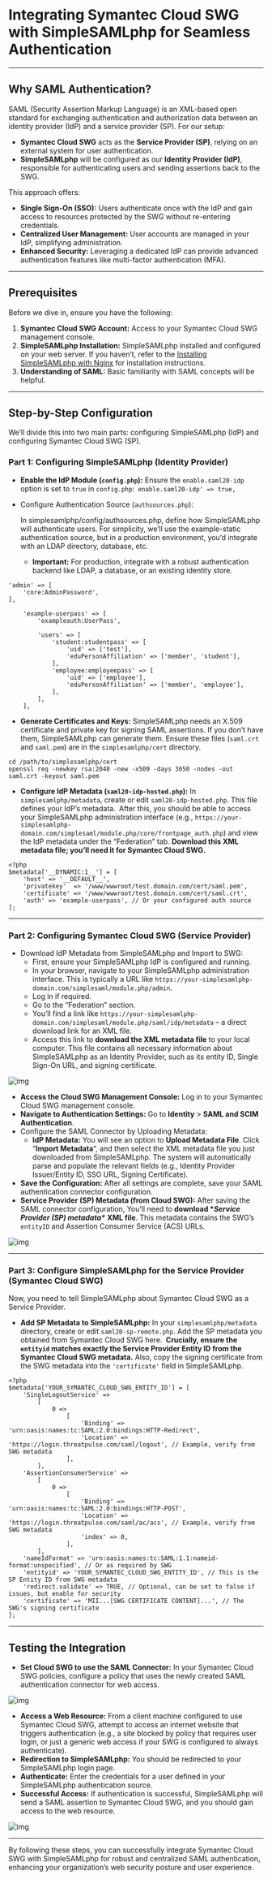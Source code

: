 # Integrating Symantec Cloud SWG with SimpleSAMLphp for Seamless Authentication

------

## Why SAML Authentication?

SAML (Security Assertion Markup Language) is an XML-based open standard for exchanging authentication and authorization data between an identity provider (IdP) and a service provider (SP). For our setup:

- **Symantec Cloud SWG** acts as the **Service Provider (SP)**, relying on an external system for user authentication.
- **SimpleSAMLphp** will be configured as our **Identity Provider (IdP)**, responsible for authenticating users and sending assertions back to the SWG.

This approach offers:

- **Single Sign-On (SSO):** Users authenticate once with the IdP and gain access to resources protected by the SWG without re-entering credentials.
- **Centralized User Management:** User accounts are managed in your IdP, simplifying administration.
- **Enhanced Security:** Leveraging a dedicated IdP can provide advanced authentication features like multi-factor authentication (MFA).

------

## Prerequisites

Before we dive in, ensure you have the following:

1. **Symantec Cloud SWG Account:** Access to your Symantec Cloud SWG management console.
2. **SimpleSAMLphp Installation:** SimpleSAMLphp installed and configured on your web server. If you haven’t, refer to the [Installing SimpleSAMLphp with Nginx](https://lihaifeng.net/?p=1539) for installation instructions.
3. **Understanding of SAML:** Basic familiarity with SAML concepts will be helpful.

------

## Step-by-Step Configuration

We’ll divide this into two main parts: configuring SimpleSAMLphp (IdP) and configuring Symantec Cloud SWG (SP).

### Part 1: Configuring SimpleSAMLphp (Identity Provider)

- **Enable the IdP Module (`config.php`):** Ensure the `enable.saml20-idp` option is set to `true` in `config.php`:` enable.saml20-idp' => true,`

- Configure Authentication Source (`authsources.php`):

     

    In simplesamlphp/config/authsources.php, define how SimpleSAMLphp will authenticate users. For simplicity, we’ll use the example-static authentication source, but in a production environment, you’d integrate with an LDAP directory, database, etc.

    - **Important:** For production, integrate with a robust authentication backend like LDAP, a database, or an existing identity store.

```
'admin' => [
    'core:AdminPassword',
],

    'example-userpass' => [
        'exampleauth:UserPass',

        'users' => [
            'student:studentpass' => [
                'uid' => ['test'],
                'eduPersonAffiliation' => ['member', 'student'],
            ],
            'employee:employeepass' => [
                'uid' => ['employee'],
                'eduPersonAffiliation' => ['member', 'employee'],
            ],
        ],
    ],
```



- **Generate Certificates and Keys:** SimpleSAMLphp needs an X.509 certificate and private key for signing SAML assertions. If you don’t have them, SimpleSAMLphp can generate them. Ensure these files (`saml.crt` and `saml.pem`) are in the `simplesamlphp/cert` directory.

```
cd /path/to/simplesamlphp/cert
openssl req -newkey rsa:2048 -new -x509 -days 3650 -nodes -out saml.crt -keyout saml.pem
```

- **Configure IdP Metadata (`saml20-idp-hosted.php`):** In `simplesamlphp/metadata`, create or edit `saml20-idp-hosted.php`. This file defines your IdP’s metadata.` `After this, you should be able to access your SimpleSAMLphp administration interface (e.g., `https://your-simplesamlphp-domain.com/simplesaml/module.php/core/frontpage_auth.php`) and view the IdP metadata under the “Federation” tab. **Download this XML metadata file; you’ll need it for Symantec Cloud SWG.**

```
<?php
$metadata['__DYNAMIC:1__'] = [
    'host' => '__DEFAULT__',
    'privatekey'  => '/www/wwwroot/test.domain.com/cert/saml.pem',
    'certificate' => '/www/wwwroot/test.domain.com/cert/saml.crt',
    'auth' => 'example-userpass', // Or your configured auth source
];
```



------

### Part 2: Configuring Symantec Cloud SWG (Service Provider)

- Download IdP Metadata from SimpleSAMLphp and Import to SWG:
    - First, ensure your SimpleSAMLphp IdP is configured and running.
    - In your browser, navigate to your SimpleSAMLphp administration interface. This is typically a URL like `https://your-simplesamlphp-domain.com/simplesaml/module.php/admin`.
    - Log in if required.
    - Go to the “Federation” section.
    - You’ll find a link like `https://your-simplesamlphp-domain.com/simplesaml/module.php/saml/idp/metadata` – a direct download link for an XML file.
    - Access this link to **download the XML metadata file** to your local computer. This file contains all necessary information about SimpleSAMLphp as an Identity Provider, such as its entity ID, Single Sign-On URL, and signing certificate.

![img](./assets/swg_saml_authentication_saml_page-1024x388.jpg)

- **Access the Cloud SWG Management Console:** Log in to your Symantec Cloud SWG management console.
- **Navigate to Authentication Settings:** Go to **Identity** > **SAML and SCIM Authentication**.
- Configure the SAML Connector by Uploading Metadata:
    - **IdP Metadata:** You will see an option to **Upload Metadata File**. Click “**Import Metadata**“, and then select the XML metadata file you just downloaded from SimpleSAMLphp. The system will automatically parse and populate the relevant fields (e.g., Identity Provider Issuer/Entity ID, SSO URL, Signing Certificate).
- **Save the Configuration:** After all settings are complete, save your SAML authentication connector configuration.
- **Service Provider (SP) Metadata (from Cloud SWG):** After saving the SAML connector configuration, You’ll need to **download \**Service Provider (SP) metadata\**** **XML file**. This metadata contains the SWG’s `entityID` and Assertion Consumer Service (ACS) URLs.

![img](./assets/swg_saml_authentication_import_metadata-1024x634.jpg)

------

### Part 3: Configure SimpleSAMLphp for the Service Provider (Symantec Cloud SWG)

Now, you need to tell SimpleSAMLphp about Symantec Cloud SWG as a Service Provider.

- **Add SP Metadata to SimpleSAMLphp:** In your `simplesamlphp/metadata` directory, create or edit `saml20-sp-remote.php`. Add the SP metadata you obtained from Symantec Cloud SWG here.` `**Crucially, ensure the `entityid` matches exactly the Service Provider Entity ID from the Symantec Cloud SWG metadata.** Also, copy the signing certificate from the SWG metadata into the `'certificate'` field in SimpleSAMLphp.

```
<?php
$metadata['YOUR_SYMANTEC_CLOUD_SWG_ENTITY_ID'] = [
    'SingleLogoutService' =>
        [
            0 =>
                [
                    'Binding' => 'urn:oasis:names:tc:SAML:2.0:bindings:HTTP-Redirect',
                    'Location' => 'https://login.threatpulse.com/saml/logout', // Example, verify from SWG metadata
                ],
        ],
    'AssertionConsumerService' =>
        [
            0 =>
                [
                    'Binding' => 'urn:oasis:names:tc:SAML:2.0:bindings:HTTP-POST',
                    'Location' => 'https://login.threatpulse.com/saml/ac/acs', // Example, verify from SWG metadata
                    'index' => 0,
                ],
        ],
    'nameIdFormat' => 'urn:oasis:names:tc:SAML:1.1:nameid-format:unspecified', // Or as required by SWG
    'entityid' => 'YOUR_SYMANTEC_CLOUD_SWG_ENTITY_ID', // This is the SP Entity ID from SWG metadata
    'redirect.validate' => TRUE, // Optional, can be set to false if issues, but enable for security
    'certificate' => 'MII...[SWG CERTIFICATE CONTENT]...', // The SWG's signing certificate
];
```



------

## Testing the Integration

- **Set Cloud SWG to use the SAML Connector:** In your Symantec Cloud SWG policies, configure a policy that uses the newly created SAML authentication connector for web access.

![img](./assets/swg_saml_authentication_create_policy-1024x638.jpg)

- **Access a Web Resource:** From a client machine configured to use Symantec Cloud SWG, attempt to access an internet website that triggers authentication (e.g., a site blocked by policy that requires user login, or just a generic web access if your SWG is configured to always authenticate).
- **Redirection to SimpleSAMLphp:** You should be redirected to your SimpleSAMLphp login page.
- **Authenticate:** Enter the credentials for a user defined in your SimpleSAMLphp authentication source.
- **Successful Access:** If authentication is successful, SimpleSAMLphp will send a SAML assertion to Symantec Cloud SWG, and you should gain access to the web resource.

![img](./assets/swg_saml_authentication_enter_password-1024x509.jpg)

------

By following these steps, you can successfully integrate Symantec Cloud SWG with SimpleSAMLphp for robust and centralized SAML authentication, enhancing your organization’s web security posture and user experience.